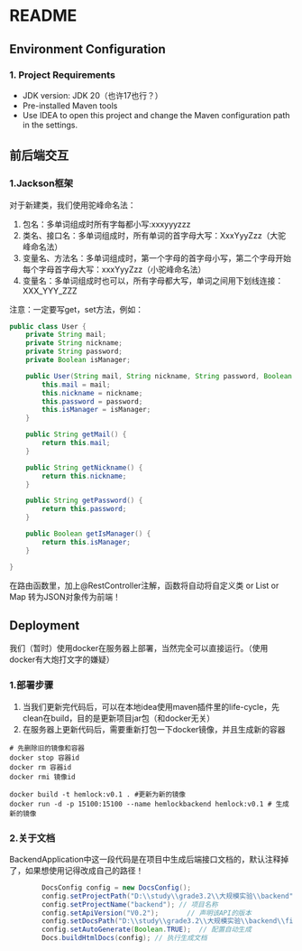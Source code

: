 # README

## Environment Configuration

### 1. Project Requirements

* JDK version: JDK 20（也许17也行？）
* Pre-installed Maven tools
* Use IDEA to open this project and change the Maven configuration path in the settings.



## 前后端交互

### 1.Jackson框架

对于新建类，我们使用驼峰命名法：

1. 包名：多单词组成时所有字每都小写:xxxyyyzzz
2. 类名、接口名：多单词组成时，所有单词的首字母大写：XxxYyyZzz（大驼峰命名法）
3. 变量名、方法名：多单词组成时，第一个字母的首字母小写，第二个字母开始每个字母首字母大写：xxxYyyZzz（小驼峰命名法）
4. 变量名：多单词组成时也可以，所有字母都大写，单词之间用下划线连接：XXX_YYY_ZZZ



注意：一定要写get，set方法，例如：

```java
public class User {
    private String mail;
    private String nickname;
    private String password;
    private Boolean isManager;

    public User(String mail, String nickname, String password, Boolean isManager){
        this.mail = mail;
        this.nickname = nickname;
        this.password = password;
        this.isManager = isManager;
    }

    public String getMail() {
        return this.mail;
    }

    public String getNickname() {
        return this.nickname;
    }

    public String getPassword() {
        return this.password;
    }

    public Boolean getIsManager() {
        return this.isManager;
    }

}
```



在路由函数里，加上@RestController注解，函数将自动将自定义类 or List or Map 转为JSON对象传为前端！



## Deployment

我们（暂时）使用docker在服务器上部署，当然完全可以直接运行。（使用docker有大炮打文字的嫌疑）

### 1.部署步骤

1. 当我们更新完代码后，可以在本地idea使用maven插件里的life-cycle，先clean在build，目的是更新项目jar包（和docker无关）
2. 在服务器上更新代码后，需要重新打包一下docker镜像，并且生成新的容器

```shell
# 先删除旧的镜像和容器
docker stop 容器id
docker rm 容器id 
docker rmi 镜像id 

docker build -t hemlock:v0.1 . #更新为新的镜像
docker run -d -p 15100:15100 --name hemlockbackend hemlock:v0.1 # 生成新的镜像
```





### 2.关于文档

BackendApplication中这一段代码是在项目中生成后端接口文档的，默认注释掉了，如果想使用记得改成自己的路径！

```java
        DocsConfig config = new DocsConfig();
        config.setProjectPath("D:\\study\\grade3.2\\大规模实验\\backend"); // 项目根目录
        config.setProjectName("backend"); // 项目名称
        config.setApiVersion("V0.2");       // 声明该API的版本
        config.setDocsPath("D:\\study\\grade3.2\\大规模实验\\backend\\files"); // 生成API 文档所在目录
        config.setAutoGenerate(Boolean.TRUE);  // 配置自动生成
        Docs.buildHtmlDocs(config); // 执行生成文档
```

